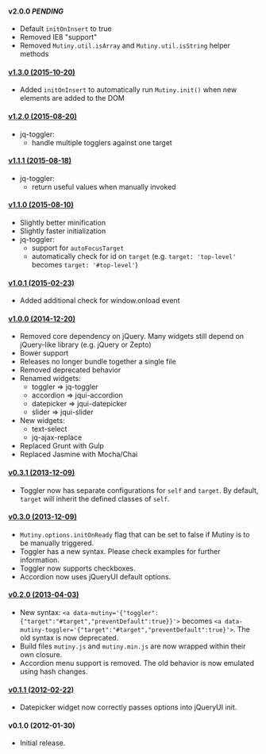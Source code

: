 #### v2.0.0 *PENDING*

* Default `initOnInsert` to true
* Removed IE8 "support"
* Removed `Mutiny.util.isArray` and `Mutiny.util.isString` helper methods

#### [v1.3.0 (2015-10-20)](https://github.com/enova/mutiny/compare/v1.2.0...v1.3.0)

* Added `initOnInsert` to automatically run `Mutiny.init()` when new elements are added to the DOM

#### [v1.2.0 (2015-08-20)](https://github.com/enova/mutiny/compare/v1.1.1...v1.2.0)

* jq-toggler:
  * handle multiple togglers against one target

#### [v1.1.1 (2015-08-18)](https://github.com/enova/mutiny/compare/v1.1.0...v1.1.1)

* jq-toggler:
  * return useful values when manually invoked

#### [v1.1.0 (2015-08-10)](https://github.com/enova/mutiny/compare/v1.0.1...v1.1.0)

* Slightly better minification
* Slightly faster initialization
* jq-toggler:
  * support for `autoFocusTarget`
  * automatically check for id on `target` (e.g. `target: 'top-level'` becomes `target: '#top-level'`)

#### [v1.0.1 (2015-02-23)](https://github.com/enova/mutiny/compare/v1.0.0...v1.0.1)

* Added additional check for window.onload event

#### [v1.0.0 (2014-12-20)](https://github.com/enova/mutiny/compare/0.3.1...v1.0.0)

* Removed core dependency on jQuery. Many widgets still depend on jQuery-like library (e.g. jQuery or Zepto)
* Bower support
* Releases no longer bundle together a single file
* Removed deprecated behavior
* Renamed widgets:
  * toggler => jq-toggler
  * accordion => jqui-accordion
  * datepicker => jqui-datepicker
  * slider => jqui-slider
* New widgets:
  * text-select
  * jq-ajax-replace
* Replaced Grunt with Gulp
* Replaced Jasmine with Mocha/Chai

#### [v0.3.1 (2013-12-09)](https://github.com/enova/mutiny/compare/0.3.0...0.3.1)

* Toggler now has separate configurations for `self` and `target`.  By default,
  `target` will inherit the defined classes of `self`.

#### [v0.3.0 (2013-12-09)](https://github.com/enova/mutiny/compare/0.2.0...0.3.0)

* `Mutiny.options.initOnReady` flag that can be set to false if Mutiny is to be
  manually triggered.
* Toggler has a new syntax.  Please check examples for further information.
* Toggler now supports checkboxes.
* Accordion now uses jQueryUI default options.

#### [v0.2.0 (2013-04-03)](https://github.com/enova/mutiny/compare/0.1.0...0.2.0)

* New syntax: `<a data-mutiny='{"toggler":{"target":"#target","preventDefault":true}}'>`
  becomes `<a data-mutiny-toggler='{"target":"#target","preventDefault":true}'>`.
  The old syntax is now deprecated.
* Build files `mutiny.js` and `mutiny.min.js` are now wrapped within their own
  closure.
* Accordion menu support is removed.  The old behavior is now emulated using
  hash changes.

#### [v0.1.1 (2012-02-22)](https://github.com/enova/mutiny/compare/0.1.0...0.1.1)

* Datepicker widget now correctly passes options into jQueryUI init.

#### v0.1.0 (2012-01-30)

* Initial release.
